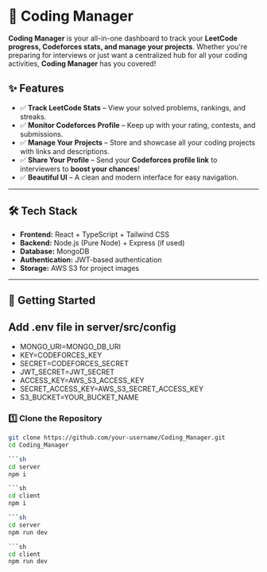 # 🚀 Coding Manager  

**Coding Manager** is your all-in-one dashboard to track your **LeetCode progress, Codeforces stats, and manage your projects**. Whether you're preparing for interviews or just want a centralized hub for all your coding activities, **Coding Manager** has you covered!  

## ✨ Features  

- ✅ **Track LeetCode Stats** – View your solved problems, rankings, and streaks.  
- ✅ **Monitor Codeforces Profile** – Keep up with your rating, contests, and submissions.  
- ✅ **Manage Your Projects** – Store and showcase all your coding projects with links and descriptions.  
- ✅ **Share Your Profile** – Send your **Codeforces profile link** to interviewers to **boost your chances**!  
- ✅ **Beautiful UI** – A clean and modern interface for easy navigation.  

---

## 🛠️ Tech Stack  

- **Frontend:** React + TypeScript + Tailwind CSS  
- **Backend:** Node.js (Pure Node) + Express (if used)  
- **Database:** MongoDB  
- **Authentication:** JWT-based authentication  
- **Storage:** AWS S3 for project images  

---

## 🚀 Getting Started  

## Add .env file in server/src/config
- MONGO_URI=MONGO_DB_URI
- KEY=CODEFORCES_KEY
- SECRET=CODEFORCES_SECRET
- JWT_SECRET=JWT_SECRET
- ACCESS_KEY=AWS_S3_ACCESS_KEY
- SECRET_ACCESS_KEY=AWS_S3_SECRET_ACCESS_KEY
- S3_BUCKET=YOUR_BUCKET_NAME

### **1️⃣ Clone the Repository**  
```sh
git clone https://github.com/your-username/Coding_Manager.git
cd Coding_Manager

```sh
cd server
npm i

```sh
cd client
npm i

```sh
cd server
npm run dev

```sh
cd client
npm run dev